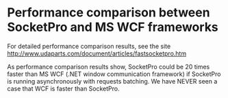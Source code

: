 # Performance comparison between SocketPro and MS WCF frameworks

For detailed performance comparison results, see the site http://www.udaparts.com/document/articles/fastsocketpro.htm

As performance comparison results show, SocketPro could be 20 times faster than MS WCF (.NET window communication framework) if SocketPro is running asynchronously with requests batching. We have NEVER seen a case that WCF is faster than SocketPro.
